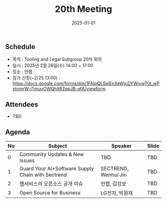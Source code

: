 ﻿---
title: "20th Meeting"
linkTitle: "20th Meeting"
weight: 4
date: 2025-01-01
type: docs
categories: ["Tooling&Legal"]
tags: []
description: Tooling & Legal Subgroup 20th Meeting
---

## Schedule
* 목적 : Tooling and Legal Subgroup 20차 회의
* 일시 : 2025년 2월 26일(수) 14:00 ~ 17:00
* 장소 : 안랩
* 참가 신청(~2/25 13:00) : https://docs.google.com/forms/d/e/1FAIpQLSeiEnXeWjcDYWjvwT0I_wPxtnmrW-iTmuoOWQhX62qpJB-qfA/viewform

## Attendees
* TBD

## Agenda
| No | Subject           | Speaker | Slide |
|----|-----------------|------|------|
| 0  | Community Updates & New Issues | TBD | TBD |
| 1  | Guard Your AI+Software Supply Chain with Sectrend | SECTREND, Wenhui Jin | TBD |
| 2  | 웹서비스의 오픈소스 공개 이슈 | 안랩, 김강보 | TBD |
| 3  | Open Source for Business | LG전자, 박원재 | TBD |


<!-- 

## Attendees

## Meeting Minutes

## Photo Gallery

<div ><span class="image fit">
</span></div> -->